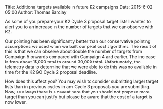 Title: Additional targets available in future K2 campaigns
Date: 2015-6-02 05:00
Author: Thomas Barclay

As some of you prepare your K2 Cycle 3 proposal target lists I wanted to alert you to an increase in the number of targets that we can observe with K2. 

Our pointing has been significantly better than our conservative pointing assumptions we used when we built our pixel cost algorithms. The result of this is that we can observe about double the number of targets from Campaign 5 onwards compared with Campaign 4 and earlier. The increase is from about 15,000 total to around 30,000 total. Unfortunately, the telemetry data to determine that we were able to do this was no available in time for the K2 GO Cycle 2 proposal deadline.

How does this affect you? You may wish to consider submitting larger target lists than in previous cycles in any Cycle 3 proposals you are submitting. Now, as always there is a caveat here that you should not propose more target than you can justify but please be aware that the cost of a target is now lower.
